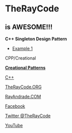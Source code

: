 # TheRayCode
## is AWESOME!!!
**C++ Singleton Design Pattern**

 * [Example 1](/SN1/README.md)

CPP/Creational

**[Creational Patterns](../README.md)**

[C++](https://github.com/RayAndrade/TheRayCode/tree/main/CPP/README.md)  


[TheRayCode.ORG](https://www.TheRayCode.org)

[RayAndrade.COM](https://www.RayAndrade.com)

[Facebook](https://www.facebook.com/TheRayCode/)

[Twitter @TheRayCode](https://www.twitter.com/TheRayCode/)

[YouTube](https://www.youtube.com/AndradeRay/)


